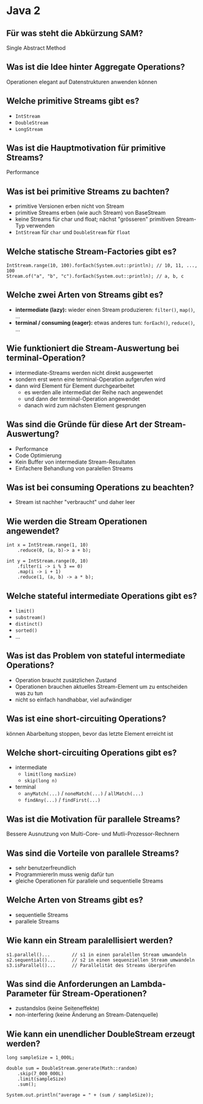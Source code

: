 # Java 2

## Für was steht die Abkürzung SAM?
Single Abstract Method

## Was ist die Idee hinter Aggregate Operations?
Operationen elegant auf Datenstrukturen anwenden können

## Welche primitive Streams gibt es?
* `IntStream`
* `DoubleStream`
* `LongStream`

## Was ist die Hauptmotivation für primitive Streams?
Performance

## Was ist bei primitive Streams zu bachten?
* primitive Versionen erben nicht von Stream
* primitive Streams erben (wie auch Stream) von BaseStream
* keine Streams für char und float; nächst "grösseren" primitiven Stream-Typ verwenden
* `IntStream` für `char` und `DoubleStream` für `float`

## Welche statische Stream-Factories gibt es?
```
IntStream.range(10, 100).forEach(System.out::println); // 10, 11, ..., 100
Stream.of("a", "b", "c").forEach(System.out::println); // a, b, c
```

## Welche zwei Arten von Streams gibt es?
* __intermediate (lazy):__ wieder einen Stream produzieren: `filter()`, `map()`, ...
* __terminal / consuming (eager):__ etwas anderes tun: `forEach()`, `reduce()`, ...

## Wie funktioniert die Stream-Auswertung bei terminal-Operation?
* intermediate-Streams werden nicht direkt ausgewertet
* sondern erst wenn eine terminal-Operation aufgerufen wird
* dann wird Element für Element durchgearbeitet
    * es werden alle intermediat der Reihe nach angewendet
    * und dann der terminal-Operation angewendet
    * danach wird zum nächsten Element gesprungen

## Was sind die Gründe für diese Art der Stream-Auswertung?
* Performance
* Code Optimierung
* Kein Buffer von intermediate Stream-Resultaten
* Einfachere Behandlung von paralellen Streams

## Was ist bei consuming Operations zu beachten?
* Stream ist nachher "verbraucht" und daher leer

## Wie werden die Stream Operationen angewendet?
```
int x = IntStream.range(1, 10)
    .reduce(0, (a, b)-> a + b);

int y = IntStream.range(0, 10)
    .filter(i -> i % 3 == 0)
    .map(i -> i + 1)
    .reduce(1, (a, b) -> a * b);
```

## Welche stateful intermediate Operations gibt es?
* `limit()`
* `substream()`
* `distinct()`
* `sorted()`
* ...

## Was ist das Problem von stateful intermediate Operations?
* Operation braucht zusätzlichen Zustand
* Operationen brauchen aktuelles Stream-Element um zu entscheiden was zu tun
* nicht so einfach handhabbar, viel aufwändiger

## Was ist eine short-circuiting Operations?
können Abarbeitung stoppen, bevor das letzte Element erreicht ist

## Welche short-circuiting Operations gibt es?
* intermediate
    * `limit(long maxSize)`
    * `skip(long n)`
* terminal
    * `anyMatch(...)` / `noneMatch(...)` / `allMatch(...)`
    * `findAny(...)` / `findFirst(...)`

## Was ist die Motivation für parallele Streams?
Bessere Ausnutzung von Multi-Core- und Mutli-Prozessor-Rechnern

## Was sind die Vorteile von parallele Streams?
* sehr benutzerfreundlich
* ProgrammiererIn muss wenig dafür tun
* gleiche Operationen für parallele und sequentielle Streams

## Welche Arten von Streams gibt es?
* sequentielle Streams
* parallele Streams

## Wie kann ein Stream paralellisiert werden?
```
s1.parallel()...        // s1 in einen paralellen Stream umwandeln
s2.sequential()...      // s2 in einen sequenziellen Stream umwandeln
s3.isParallel()...      // Parallelität des Streams überprüfen
```

## Was sind die Anforderungen an Lambda-Parameter für Stream-Operationen?
* zustandslos (keine Seiteneffekte)
* non-interfering (keine Änderung an Stream-Datenquelle)

## Wie kann ein unendlicher DoubleStream erzeugt werden?
```
long sampleSize = 1_000L;

double sum = DoubleStream.generate(Math::random)
    .skip(7_000_000L)
    .limit(sampleSize)
    .sum();

System.out.println("average = " + (sum / sampleSize));
```

